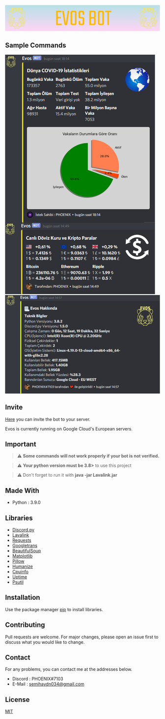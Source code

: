 <!--
*** Semih Aydın 2020
-->

## ![Evos](./images/banner.jpg)

## Sample Commands

![Example](./images/example_commands.png)
![Example2](./images/sample2.png)

## Invite

[Here](https://discord.com/api/oauth2/authorize?client_id=675459603420545056&permissions=8&scope=bot) you can invite the bot to your server.

Evos is currently running on Google Cloud's European servers.

## Important
> :warning: **Some commands will not work properly if your bot is not verified.**

> :warning: **Your python version must be 3.8>** to use this project

> :warning: Don't forget to run it with **java -jar Lavalink.jar**

## Made With
* Python : 3.9.0

## Libraries
* [Discord.py](https://github.com/Rapptz/discord.py)
* [Lavalink](https://github.com/Frederikam/Lavalink)
* [Requests](https://github.com/psf/requests)
* [Googletrans](https://github.com/ssut/py-googletrans)
* [BeautifulSoup](https://www.crummy.com/software/BeautifulSoup/bs4/doc/)
* [Matplotlib](https://github.com/matplotlib/matplotlib)
* [Pillow](https://github.com/python-pillow/Pillow)
* [Humanize](https://github.com/jmoiron/humanize)
* [Cpuinfo](https://github.com/workhorsy/py-cpuinfo)
* [Uptime](https://github.com/Cairnarvon/uptime)
* [Psutil](https://github.com/giampaolo/psutil)

## Installation
Use the package manager [pip](https://pip.pypa.io/en/stable/) to install libraries.

## Contributing
Pull requests are welcome. For major changes, please open an issue first to discuss what you would like to change.

## Contact
For any problems, you can contact me at the addresses below.
* Discord : PHOENIX#7103
* E-Mail : semihaydn034@gmail.com

## License
[MIT](https://choosealicense.com/licenses/mit/)

